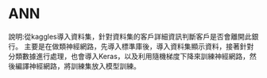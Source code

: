 # ANN
說明:從kaggles導入資料集，針對資料集的客戶詳細資訊判斷客戶是否會離開此銀行。
主要是在做類神經網路，先導入標準庫後，導入資料集顯示資料，接著針對分類數據進行處理，也會導入Keras，以及利用隨機梯度下降來訓練神經網路，然後編譯神經網路，將訓練集放入模型訓練。
